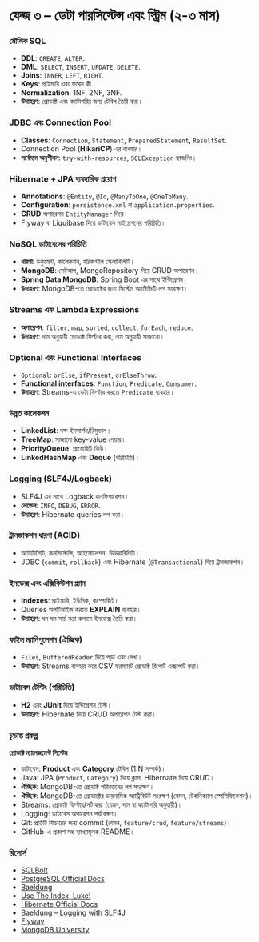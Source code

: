 # ফেজ ৩ – ডেটা পারসিস্টেন্স এবং স্ট্রিম (২-৩ মাস)

### মৌলিক SQL
- **DDL**: `CREATE`, `ALTER`.  
- **DML**: `SELECT`, `INSERT`, `UPDATE`, `DELETE`.  
- **Joins**: `INNER`, `LEFT`, `RIGHT`.  
- **Keys**: প্রাইমারি এবং ফরেন কী.  
- **Normalization**: 1NF, 2NF, 3NF.  
- **উদাহরণ**: প্রোডাক্ট এবং ক্যাটাগরির জন্য টেবিল তৈরি করা।  

### JDBC এবং Connection Pool
- **Classes**: `Connection`, `Statement`, `PreparedStatement`, `ResultSet`.  
- Connection Pool (**HikariCP**) এর ব্যবহার।  
- **সর্বোত্তম অনুশীলন**: `try-with-resources`, `SQLException` হ্যান্ডলিং।  

### Hibernate + JPA ব্যবহারিক প্রয়োগ
- **Annotations**: `@Entity`, `@Id`, `@ManyToOne`, `@OneToMany`.  
- **Configuration**: `persistence.xml` বা `application.properties`.  
- **CRUD** অপারেশন `EntityManager` দিয়ে।  
- Flyway বা Liquibase দিয়ে ডাটাবেস মাইগ্রেশনের পরিচিতি।

### NoSQL ডাটাবেসের পরিচিতি
- **ধারণা**: ডকুমেন্ট, কালেকশন, হরিজন্টাল স্কেলাবিলিটি।  
- **MongoDB**: সেটআপ, MongoRepository দিয়ে CRUD অপারেশন।  
- **Spring Data MongoDB**: Spring Boot এর সাথে ইন্টিগ্রেশন।  
- **উদাহরণ**: MongoDB-তে প্রোডাক্টের জন্য সিস্টেম অ্যাক্টিভিটি লগ সংরক্ষণ।

### Streams এবং Lambda Expressions
- **অপারেশন**: `filter`, `map`, `sorted`, `collect`, `forEach`, `reduce`.  
- **উদাহরণ**: দাম অনুযায়ী প্রোডাক্ট ফিল্টার করা, নাম অনুযায়ী সাজানো।  

### Optional এবং Functional Interfaces
- `Optional`: `orElse`, `ifPresent`, `orElseThrow`.  
- **Functional interfaces**: `Function`, `Predicate`, `Consumer`.  
- **উদাহরণ**: Streams-এ ডেটা ফিল্টার করতে `Predicate` ব্যবহার।  

### উন্নত কালেকশন
- **LinkedList**: দক্ষ ইনসার্শন/রিমুভাল।  
- **TreeMap**: সাজানো key-value পেয়ার।  
- **PriorityQueue**: প্রায়োরিটি কিউ।  
- **LinkedHashMap** এবং **Deque** (পরিচিতি)।  

### Logging (SLF4J/Logback)
- SLF4J এর সাথে Logback কনফিগারেশন।  
- **লেভেল**: `INFO`, `DEBUG`, `ERROR`.  
- **উদাহরণ**: Hibernate queries লগ করা।  

### ট্রানজাকশন ধারণা (ACID)
- অ্যাটমিসিটি, কনসিস্টেন্সি, আইসোলেশন, ডিউরাবিলিটি।  
- JDBC (`commit`, `rollback`) এবং Hibernate (`@Transactional`) দিয়ে ট্রানজাকশন।  

### ইনডেক্স এবং এক্সিকিউশন প্ল্যান
- **Indexes**: প্রাইমারি, ইউনিক, কম্পোজিট।  
- Queries অপটিমাইজ করতে **EXPLAIN** ব্যবহার।  
- **উদাহরণ**: ঘন ঘন সার্চ করা কলামে ইনডেক্স তৈরি করা।  

### ফাইল ম্যানিপুলেশন (ঐচ্ছিক)
- `Files`, `BufferedReader` দিয়ে পড়া এবং লেখা।  
- **উদাহরণ**: Streams ব্যবহার করে CSV ফরম্যাটে প্রোডাক্ট রিপোর্ট এক্সপোর্ট করা।  

### ডাটাবেস টেস্টিং (পরিচিতি)
- **H2** এবং **JUnit** দিয়ে ইন্টিগ্রেশন টেস্ট।  
- **উদাহরণ**: Hibernate দিয়ে CRUD অপারেশন টেস্ট করা।  

### চূড়ান্ত প্রকল্প
**প্রোডাক্ট ম্যানেজমেন্ট সিস্টেম**  
- ডাটাবেস: **Product** এবং **Category** টেবিল (1:N সম্পর্ক)।  
- Java: JPA (`Product`, `Category`) দিয়ে ক্লাস, Hibernate দিয়ে CRUD।  
- **ঐচ্ছিক**: MongoDB-তে প্রোডাক্ট পরিবর্তনের লগ সংরক্ষণ।  
- **ঐচ্ছিক**: MongoDB-তে প্রোডাক্টের ডায়নামিক অ্যাট্রিবিউট সংরক্ষণ (যেমন, টেকনিক্যাল স্পেসিফিকেশন)।  
- Streams: প্রোডাক্ট ফিল্টার/সর্ট করা (যেমন, দাম বা ক্যাটাগরি অনুযায়ী)।  
- Logging: ডাটাবেস অপারেশন পর্যবেক্ষণ।  
- Git: প্রতিটি ফিচারের জন্য commit (যেমন, `feature/crud`, `feature/streams`)।  
- GitHub-এ প্রকাশ সহ ব্যাখ্যামূলক README।  

### রিসোর্স
- [SQLBolt](https://sqlbolt.com/)
- [PostgreSQL Official Docs](https://www.postgresql.org/docs/)  
- [Baeldung](https://www.baeldung.com/)  
- [Use The Index, Luke!](https://use-the-index-luke.com/)
- [Hibernate Official Docs](https://hibernate.org/orm/documentation/) 
- [Baeldung – Logging with SLF4J](https://www.baeldung.com/slf4j)
- [Flyway](https://flywaydb.org/)
- [MongoDB University](https://university.mongodb.com/)